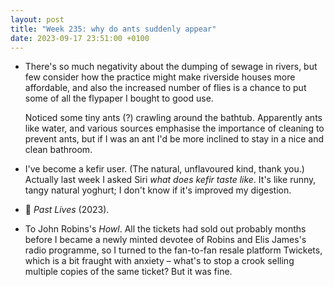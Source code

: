```yaml
---
layout: post
title: "Week 235: why do ants suddenly appear"
date: 2023-09-17 23:51:00 +0100
---
```


- There's so much negativity about the dumping of sewage in rivers, but few consider how the practice might make riverside houses more affordable, and also the increased number of flies is a chance to put some of all the flypaper I bought to good use.
  
  Noticed some tiny ants (?) crawling around the bathtub. Apparently ants like water, and various sources emphasise the importance of cleaning to prevent ants, but if I was an ant I'd be more inclined to stay in a nice and clean bathroom.

- I've become a kefir user. (The natural, unflavoured kind, thank you.) Actually last week I asked Siri _what does kefir taste like_. It's like runny, tangy natural yoghurt; I don't know if it's improved my digestion.

- 🎦 <cite>Past Lives</cite> (2023).

- To John Robins's <cite>Howl</cite>. All the tickets had sold out probably months before I became a newly minted devotee of Robins and Elis James's radio programme, so I turned to the fan-to-fan resale platform Twickets, which is a bit fraught with anxiety – what's to stop a crook selling multiple copies of the same ticket? But it was fine.
  
